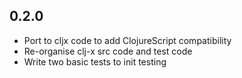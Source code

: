 ## 0.2.0
 * Port to cljx code to add ClojureScript compatibility
 * Re-organise clj-x src code and test code
 * Write two basic tests to init testing
